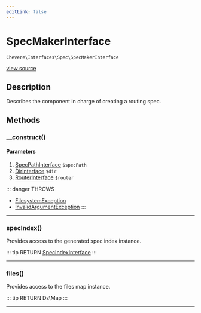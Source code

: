 ```yaml
---
editLink: false
---
```


# SpecMakerInterface

`Chevere\Interfaces\Spec\SpecMakerInterface`

[view source](https://github.com/chevere/chevere/blob/master/interfaces/Spec/SpecMakerInterface.php)

## Description

Describes the component in charge of creating a routing spec.

## Methods

### __construct()

#### Parameters

1. [SpecPathInterface](./SpecPathInterface.md) `$specPath`
2. [DirInterface](../Filesystem/DirInterface.md) `$dir`
3. [RouterInterface](../Router/RouterInterface.md) `$router`

::: danger THROWS
- [FilesystemException](../../Exceptions/Filesystem/FilesystemException.md)
- [InvalidArgumentException](../../Exceptions/Core/InvalidArgumentException.md)
:::

---

### specIndex()

Provides access to the generated spec index instance.

::: tip RETURN
[SpecIndexInterface](./SpecIndexInterface.md)
:::

---

### files()

Provides access to the files map instance.

::: tip RETURN
Ds\Map
:::

---
